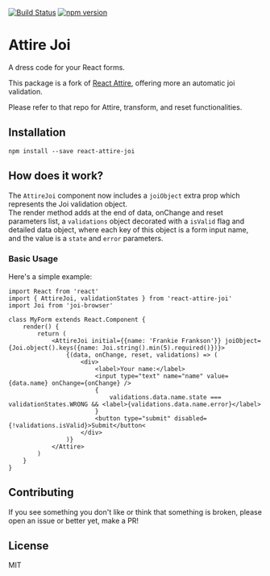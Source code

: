 [![Build Status](https://travis-ci.org/antoniogiordano/react-attire.svg?branch=master)](https://travis-ci.org/antoniogiordano/react-attire)
[![npm version](https://badge.fury.io/js/react-attire-joi.svg)](https://badge.fury.io/js/react-attire-joi)

# Attire Joi

A dress code for your React forms. 

This package is a fork of [React Attire](https://github.com/gianmarcotoso/react-attire), offering more an automatic joi validation.
 
Please refer to that repo for Attire, transform, and reset functionalities.

## Installation

```
npm install --save react-attire-joi
```

## How does it work?

The `AttireJoi` component now includes a `joiObject` extra prop which represents the Joi validation object.  
The render method adds at the end of data, onChange and reset parameters list, a `validations` object decorated with a `isValid` flag and detailed data object, where each key of this object is a form input name, and the value is a `state` and `error` parameters. 

### Basic Usage


Here's a simple example:

```
import React from 'react'
import { AttireJoi, validationStates } from 'react-attire-joi'
import Joi from 'joi-browser'

class MyForm extends React.Component {
    render() {
        return (
            <AttireJoi initial={{name: 'Frankie Frankson'}} joiObject={Joi.object().keys({name: Joi.string().min(5).required()})}>
                {(data, onChange, reset, validations) => (
                    <div>
                        <label>Your name:</label>
                        <input type="text" name="name" value={data.name} onChange={onChange} />
                        {
                            validations.data.name.state === validationStates.WRONG && <label>{validations.data.name.error}</label>
                        }
                        <button type="submit" disabled={!validations.isValid}>Submit</button<
                    </div>
                )}
            </Attire>
        )
    }
}
```

## Contributing

If you see something you don't like or think that something is broken, please open an issue or better yet, make a PR!

## License

MIT
